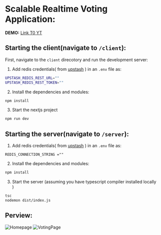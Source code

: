 # Scalable Realtime Voting Application:

**DEMO:** [Link T0 YT](https://www.youtube.com/watch?v=2-DsiAT4-VM)

## Starting the client(navigate to `/client`):

  First, navigate to the `client` direcotory and run the development server:
  1. Add redis credentials( from [upstash](https://upstash.com/) ) in an `.env` file as:
```bash
UPSTASH_REDIS_REST_URL=""
UPSTASH_REDIS_REST_TOKEN=""
``` 
  2. Install the dependencies and modules:
```bash
npm install
```
  3. Start the nextjs project
```bash
npm run dev
```

## Starting the server(navigate to `/server`):
   1. Add redis credentials( from [upstash](https://upstash.com/) ) in an `.env` file as:
```shell
REDIS_CONNECTION_STRING =""
``` 
   2. Install the dependencies and modules:
```bash
npm install
```
  3. Start the server  (assuming you have typescript compiler installed locally )
```bash
tsc
nodemon dist/index.js
```
## Perview:
![Homepage](./homepage)
![VotingPage](./voting)
